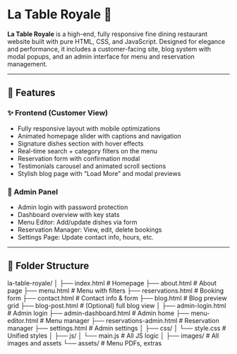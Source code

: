 # La Table Royale 🍷

**La Table Royale** is a high-end, fully responsive fine dining restaurant website built with pure HTML, CSS, and JavaScript. Designed for elegance and performance, it includes a customer-facing site, blog system with modal popups, and an admin interface for menu and reservation management.

---

## 🌟 Features

### ✨ Frontend (Customer View)
- Fully responsive layout with mobile optimizations
- Animated homepage slider with captions and navigation
- Signature dishes section with hover effects
- Real-time search + category filters on the menu
- Reservation form with confirmation modal
- Testimonials carousel and animated scroll sections
- Stylish blog page with “Load More” and modal previews

### 🔐 Admin Panel
- Admin login with password protection
- Dashboard overview with key stats
- Menu Editor: Add/update dishes via form
- Reservation Manager: View, edit, delete bookings
- Settings Page: Update contact info, hours, etc.

---

## 📁 Folder Structure

la-table-royale/ │ ├── index.html # Homepage ├── about.html # About page ├── menu.html # Menu with filters ├── reservations.html # Booking form ├── contact.html # Contact info & form ├── blog.html # Blog preview grid ├── blog-post.html # (Optional) full blog view │ ├── admin-login.html # Admin login ├── admin-dashboard.html # Admin home ├── menu-editor.html # Menu manager ├── reservations-admin.html # Reservation manager ├── settings.html # Admin settings │ ├── css/ │ └── style.css # Unified styles │ ├── js/ │ └── main.js # All JS logic │ ├── images/ # All images and assets └── assets/ # Menu PDFs, extras
